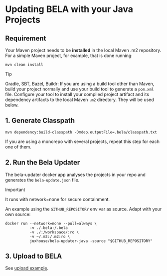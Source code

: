 # Updating BELA with your Java Projects

## Requirement

Your Maven project needs to be **installed** in the local Maven .m2 repository. For a simple Maven project, for example, that is done running:

`mvn clean install`

> [!TIP]
> Gradle, SBT, Bazel, Buildr: If you are using a build tool other than Maven, build your project normally and use your build tool to generate a `pom.xml` file. Configure your tool to install your compiled project artifact and its dependency artifacts to the local Maven `.m2` directory. They will be used below.


## 1. Generate Classpath

```
mvn dependency:build-classpath -Dmdep.outputFile=.bela/classpath.txt
```

If you are using a monorepo with several projects, repeat this step for each one of them.


## 2. Run the Bela Updater

The bela-updater docker app analyses the projects in your repo and generates the `bela-update.json` file.

> [!IMPORTANT]
> It runs with network=none for secure containment.

An example using the `GITHUB_REPOSITORY` env var as source. Adapt with your own source:
```
docker run --network=none --pull=always \
           -v ./.bela:/.bela
           -v ./:/workspace/:ro \
           -v ~/.m2:/.m2:ro \
           juxhouse/bela-updater-java -source "$GITHUB_REPOSITORY"
```

## 3. Upload to BELA

See [upload example](/updaters/reference/upload-example.md).
